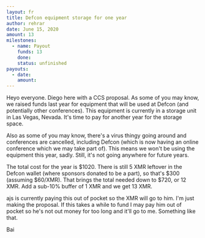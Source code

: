 ```yaml
---
layout: fr
title: Defcon equipment storage for one year
author: rehrar
date: June 15, 2020
amount: 13
milestones:
  - name: Payout
    funds: 13
    done:
    status: unfinished
payouts:
  - date:
    amount:
---
```


Heyo everyone. Diego here with a CCS proposal. As some of you may know, we raised funds last year for equipment that will be used at Defcon (and potentially other conferences). This equipment is currently in a storage unit in Las Vegas, Nevada. It's time to pay for another year for the storage space. 

Also as some of you may know, there's a virus thingy going around and conferences are cancelled, including Defcon (which is now having an online conference which we may take part of). This means we won't be using the equipment this year, sadly. Still, it's not going anywhere for future years.

The total cost for the year is $1020. There is still 5 XMR leftover in the Defcon wallet (where sponsors donated to be a part), so that's $300 (assuming $60/XMR). That brings the total needed down to $720, or 12 XMR. Add a sub-10% buffer of 1 XMR and we get 13 XMR.

ajs is currently paying this out of pocket so the XMR will go to him. I'm just making the proposal. If this takes a while to fund I may pay him out of pocket so he's not out money for too long and it'll go to me. Something like that.

Bai